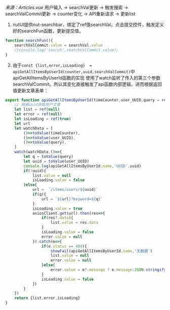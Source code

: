 *来源：Articles.vue*
用户输入 → searchVal更新 → 触发搜索 → searchValCommit更新 → counter变化 → API重新请求 → 更新list

1. nutUI提供nut-searchbar，绑定了ref值searchVal，点击提交控件，触发定义好的searchFun函数，更新提交值。
```js
function searchFun(){
    searchValCommit.value = searchVal.value
    //console.log('search',searchValCommit.value);
}
```
2. 由于`const {list,error,isLoading}  = apiGetAllItemsByUserId(counter,uuid,searchValCommit)`中apiGetAllItemsByUserId函数的实现 使用了watch监听了传入的第三个参数searchValCommit。所以其变化直接触发了api函数内部逻辑，进而根据返回值更新文章表单：
```js
export function apiGetAllItemsByUserId(timeCounter,user_UUID,query = ref('')){
    // 根据uuid获取用户文章
    let list = ref(null)
    let error = ref(null)
    let isLoading = ref(true)
    let url
    let watchData = [
        ()=>toValue(timeCounter),
        ()=>toValue(user_UUID),
        ()=>toValue(query),
    ]
    watch(watchData,()=>{
        let q = toValue(query)
        let uuid = toValue(user_UUID)
        console.log(apiGetAllItemsByUserId.name,'UUID',uuid)
        if(!uuid){
            list.value = null
            isLoading.value = false
        }else{
            url =  `/items/users/${uuid}`
            if(q){
                url = `${url}?keyword=${q}`
            }
            isLoading.value = true
            axiosClient.get(url).then(res=>{
                if(res?.data){
                    list.value = res.data
                }
                isLoading.value = false
                error.value = null
            }).catch(e=>{
                if(e.status == 404){
                    showFail(apiGetAllItemsByUserId.name,'无数据')
                    list.value = null
                    error.value = null
                }else{
                    error.value = e?.message ? e.message:JSON.stringify(e,null,1)
                }
                isLoading.value = false
            })
        }
    })
    return {list,error,isLoading}
}
```

